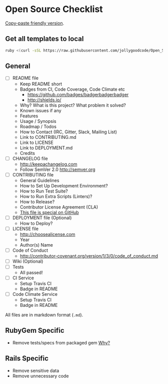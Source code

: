 # Open Source Checklist

[Copy-paste friendly version](/COPYME.md).

## Get all templates to local

```bash
ruby <(curl -sSL https://raw.githubusercontent.com/jollygoodcode/Open_Source_Checklist/master/bin/docopy) all
```

## General

- [ ] README file
  * Keep README short
  * Badges from CI, Code Coverage, Code Climate etc
    - https://github.com/badges/badgerbadgerbadger
    - http://shields.io/
  * Why? What is this project? What problem it solved?
  * Known issues if any
  * Features
  * Usage / Synopsis
  * Roadmap / Todos
  * How to Contact (IRC, Gitter, Slack, Mailing List)
  * Link to CONTRIBUTING.md
  * Link to LICENSE
  * Link to DEPLOYMENT.md
  * Credits
- [ ] CHANGELOG file
  * http://keepachangelog.com
  * Follow SemVer 2.0 http://semver.org
- [ ] CONTRIBUTING file
  * General Guidelines
  * How to Set Up Development Environment?
  * How to Run Test Suite?
  * How to Run Extra Scripts (Linters)?
  * How to Release?
  * Contributor License Agreement (CLA)
  * [This file is special on GitHub](https://github.com/blog/1184-contributing-guidelines)
- [ ] DEPLOYMENT file (Optional)
  * How to Deploy?
- [ ] LICENSE file
  * http://choosealicense.com
  * Year
  * Author(s) Name
- [ ] Code of Conduct
  * http://contributor-covenant.org/version/1/3/0/code_of_conduct.md
- [ ] Wiki (Optional)
- [ ] Tests
  * All passed!
- [ ] CI Service
  * Setup Travis CI
  * Badge in README
- [ ] Code Climate Service
  * Setup Travis CI
  * Badge in README

All files are in markdown format (`.md`).

## RubyGem Specific

- Remove tests/specs from packaged gem [Why?](https://github.com/bundler/bundler/pull/3207)

## Rails Specific

- Remove sensitive data
- Remove unnecessary code
